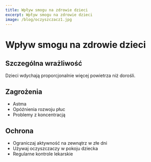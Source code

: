 ```yaml
---
title: Wpływ smogu na zdrowie dzieci
excerpt: Wpływ smogu na zdrowie dzieci
image: /blog/oczyszczacz1.jpg
---
```


# Wpływ smogu na zdrowie dzieci

## Szczególna wrażliwość
Dzieci wdychają proporcjonalnie więcej powietrza niż dorośli.

## Zagrożenia
- Astma
- Opóźnienia rozwoju płuc
- Problemy z koncentracją

## Ochrona
- Ograniczaj aktywność na zewnątrz w złe dni
- Używaj oczyszczaczy w pokoju dziecka
- Regularne kontrole lekarskie
